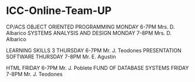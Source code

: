 # ICC-Online-Team-UP

CP/ACS
OBJECT ORIENTED PROGRAMMING	MONDAY	6-7PM	Mrs. D. Albarico
SYSTEMS ANALYSIS AND DESIGN	MONDAY	7-8PM	Mrs. D. Albarico

LEARNING SKILLS 3	THURSDAY	6-7PM	Mr. J. Teodones
PRESENTATION SOFTWARE	THURSDAY	7-8PM	Mr. E. Agustin

HTML	FRIDAY	6-7PM	Mr. J. Poblete
FUND OF DATABASE SYSTEMS	FRIDAY	7-8PM	Mr. J. Teodones
